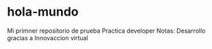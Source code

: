 # hola-mundo
Mi primner repositorio de prueba
Practica developer
Notas: Desarrollo gracias a Innovaccion virtual

